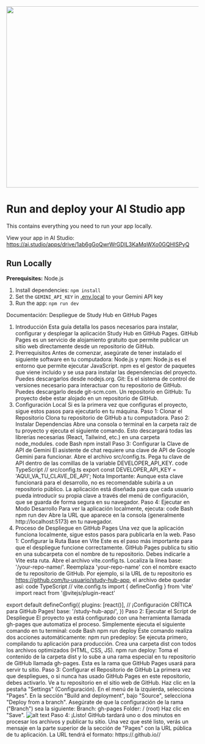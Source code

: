 <div align="center">
<img width="1200" height="475" alt="GHBanner" src="https://github.com/user-attachments/assets/0aa67016-6eaf-458a-adb2-6e31a0763ed6" />
</div>

# Run and deploy your AI Studio app

This contains everything you need to run your app locally.

View your app in AI Studio: https://ai.studio/apps/drive/1ab6gGoQwrWrGDIL3KaMqWXo0GQHISPyQ

## Run Locally

**Prerequisites:**  Node.js


1. Install dependencies:
   `npm install`
2. Set the `GEMINI_API_KEY` in [.env.local](.env.local) to your Gemini API key
3. Run the app:
   `npm run dev`

Documentación: Despliegue de Study Hub en GitHub Pages
1. Introducción
Esta guía detalla los pasos necesarios para instalar, configurar y desplegar la aplicación Study Hub en GitHub Pages. GitHub Pages es un servicio de alojamiento gratuito que permite publicar un sitio web directamente desde un repositorio de GitHub.
2. Prerrequisitos
Antes de comenzar, asegúrate de tener instalado el siguiente software en tu computadora:
Node.js y npm: Node.js es el entorno que permite ejecutar JavaScript. npm es el gestor de paquetes que viene incluido y se usa para instalar las dependencias del proyecto. Puedes descargarlos desde nodejs.org.
Git: Es el sistema de control de versiones necesario para interactuar con tu repositorio de GitHub. Puedes descargarlo desde git-scm.com.
Un repositorio en GitHub: Tu proyecto debe estar alojado en un repositorio de GitHub.
3. Configuración Local
Si es la primera vez que configuras el proyecto, sigue estos pasos para ejecutarlo en tu máquina.
Paso 1: Clonar el Repositorio
Clona tu repositorio de GitHub a tu computadora.
Paso 2: Instalar Dependencias
Abre una consola o terminal en la carpeta raíz de tu proyecto y ejecuta el siguiente comando. Esto descargará todas las librerías necesarias (React, Tailwind, etc.) en una carpeta node_modules.
code
Bash
npm install
Paso 3: Configurar la Clave de API de Gemini
El asistente de chat requiere una clave de API de Google Gemini para funcionar.
Abre el archivo src/config.ts.
Pega tu clave de API dentro de las comillas de la variable DEVELOPER_API_KEY.
code
TypeScript
// src/config.ts
export const DEVELOPER_API_KEY = 'AQUI_VA_TU_CLAVE_DE_API';
Nota Importante: Aunque esta clave funcionará para el desarrollo, no es recomendable subirla a un repositorio público. La aplicación está diseñada para que cada usuario pueda introducir su propia clave a través del menú de configuración, que se guarda de forma segura en su navegador.
Paso 4: Ejecutar en Modo Desarrollo
Para ver la aplicación localmente, ejecuta:
code
Bash
npm run dev
Abre la URL que aparece en la consola (generalmente http://localhost:5173) en tu navegador.
4. Proceso de Despliegue en GitHub Pages
Una vez que la aplicación funciona localmente, sigue estos pasos para publicarla en la web.
Paso 1: Configurar la Ruta Base en Vite
Este es el paso más importante para que el despliegue funcione correctamente. GitHub Pages publica tu sitio en una subcarpeta con el nombre de tu repositorio. Debes indicarle a Vite esta ruta.
Abre el archivo vite.config.ts.
Localiza la línea base: '/your-repo-name/'.
Reemplaza 'your-repo-name' con el nombre exacto de tu repositorio de GitHub.
Por ejemplo, si la URL de tu repositorio es https://github.com/tu-usuario/study-hub-app, el archivo debe quedar así:
code
TypeScript
// vite.config.ts
import { defineConfig } from 'vite'
import react from '@vitejs/plugin-react'

export default defineConfig({
  plugins: [react()],
  // ¡Configuración CRÍTICA para GitHub Pages!
  base: '/study-hub-app/',
})
Paso 2: Ejecutar el Script de Despliegue
El proyecto ya está configurado con una herramienta llamada gh-pages que automatiza el proceso. Simplemente ejecuta el siguiente comando en tu terminal:
code
Bash
npm run deploy
Este comando realiza dos acciones automáticamente:
npm run predeploy: Se ejecuta primero, compilando tu aplicación para producción. Crea una carpeta dist con todos los archivos optimizados (HTML, CSS, JS).
npm run deploy: Toma el contenido de la carpeta dist y lo sube a una rama especial en tu repositorio de GitHub llamada gh-pages. Esta es la rama que GitHub Pages usará para servir tu sitio.
Paso 3: Configurar el Repositorio de GitHub
La primera vez que despliegues, o si nunca has usado GitHub Pages en este repositorio, debes activarlo.
Ve a tu repositorio en el sitio web de GitHub.
Haz clic en la pestaña "Settings" (Configuración).
En el menú de la izquierda, selecciona "Pages".
En la sección "Build and deployment", bajo "Source", selecciona "Deploy from a branch".
Asegúrate de que la configuración de la rama ("Branch") sea la siguiente:
Branch: gh-pages
Folder: / (root)
Haz clic en "Save".
![alt text](https://docs.github.com/assets/cb-132715/images/help/pages/deploy-from-branch-gh-pages-folder-root.png)
Paso 4: ¡Listo!
GitHub tardará uno o dos minutos en procesar los archivos y publicar tu sitio. Una vez que esté listo, verás un mensaje en la parte superior de la sección de "Pages" con la URL pública de tu aplicación.
La URL tendrá el formato: https://<tu-nombre-de-usuario>.github.io/<el-nombre-de-tu-repositorio>/
